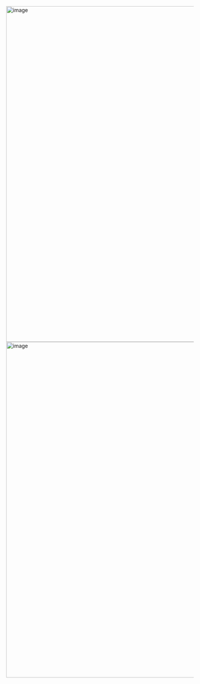 <img width="1440" height="900" alt="image" src="https://github.com/user-attachments/assets/68498c0d-4249-40d4-8da4-5dbabc2c200c" />
<img width="1440" height="900" alt="image" src="https://github.com/user-attachments/assets/f3c2d835-7efc-44f9-a96e-b22c3f536368" />
